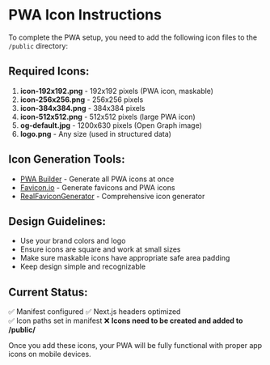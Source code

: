# PWA Icon Instructions

To complete the PWA setup, you need to add the following icon files to the `/public` directory:

## Required Icons:

1. **icon-192x192.png** - 192x192 pixels (PWA icon, maskable)
2. **icon-256x256.png** - 256x256 pixels 
3. **icon-384x384.png** - 384x384 pixels
4. **icon-512x512.png** - 512x512 pixels (large PWA icon)
5. **og-default.jpg** - 1200x630 pixels (Open Graph image)
6. **logo.png** - Any size (used in structured data)

## Icon Generation Tools:

- [PWA Builder](https://www.pwabuilder.com/imageGenerator) - Generate all PWA icons at once
- [Favicon.io](https://favicon.io/) - Generate favicons and PWA icons
- [RealFaviconGenerator](https://realfavicongenerator.net/) - Comprehensive icon generator

## Design Guidelines:

- Use your brand colors and logo
- Ensure icons are square and work at small sizes
- Make sure maskable icons have appropriate safe area padding
- Keep design simple and recognizable

## Current Status:

✅ Manifest configured
✅ Next.js headers optimized  
✅ Icon paths set in manifest
❌ **Icons need to be created and added to /public/**

Once you add these icons, your PWA will be fully functional with proper app icons on mobile devices.